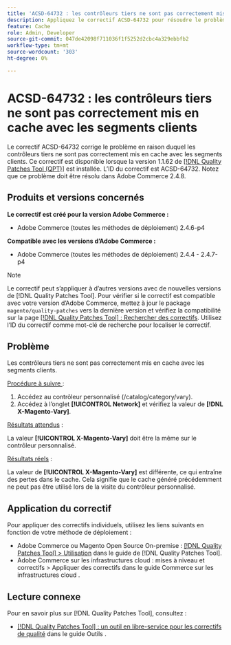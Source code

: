 ```yaml
---
title: 'ACSD-64732 : les contrôleurs tiers ne sont pas correctement mis en cache avec les segments clients'
description: Appliquez le correctif ACSD-64732 pour résoudre le problème d’Adobe Commerce en raison duquel les contrôleurs tiers ne sont pas correctement mis en cache avec les segments clients.
feature: Cache
role: Admin, Developer
source-git-commit: 047de42098f711036f1f5252d2cbc4a329ebbfb2
workflow-type: tm+mt
source-wordcount: '303'
ht-degree: 0%

---
```



# ACSD-64732 : les contrôleurs tiers ne sont pas correctement mis en cache avec les segments clients

Le correctif ACSD-64732 corrige le problème en raison duquel les contrôleurs tiers ne sont pas correctement mis en cache avec les segments clients. Ce correctif est disponible lorsque la version 1.1.62 de [[!DNL Quality Patches Tool (QPT)]](/help/tools/quality-patches-tool/quality-patches-tool-to-self-serve-quality-patches.md) est installée. L’ID du correctif est ACSD-64732. Notez que ce problème doit être résolu dans Adobe Commerce 2.4.8.

## Produits et versions concernés

**Le correctif est créé pour la version Adobe Commerce :**

* Adobe Commerce (toutes les méthodes de déploiement) 2.4.6-p4

**Compatible avec les versions d’Adobe Commerce :**

* Adobe Commerce (toutes les méthodes de déploiement) 2.4.4 - 2.4.7-p4

>[!NOTE]
>
>Le correctif peut s’appliquer à d’autres versions avec de nouvelles versions de [!DNL Quality Patches Tool]. Pour vérifier si le correctif est compatible avec votre version d’Adobe Commerce, mettez à jour le package `magento/quality-patches` vers la dernière version et vérifiez la compatibilité sur la page [[!DNL Quality Patches Tool] : Rechercher des correctifs](https://experienceleague.adobe.com/tools/commerce-quality-patches/index.html?lang=fr). Utilisez l’ID du correctif comme mot-clé de recherche pour localiser le correctif.

## Problème

Les contrôleurs tiers ne sont pas correctement mis en cache avec les segments clients.

<u>Procédure à suivre </u> :

1. Accédez au contrôleur personnalisé (/catalog/category/vary).
1. Accédez à l’onglet **[!UICONTROL Network]** et vérifiez la valeur de **[!DNL X-Magento-Vary]**.

<u>Résultats attendus</u> :

La valeur **[!UICONTROL X-Magento-Vary]** doit être la même sur le contrôleur personnalisé.

<u>Résultats réels</u> :

La valeur de **[!UICONTROL X-Magento-Vary]** est différente, ce qui entraîne des pertes dans le cache. Cela signifie que le cache généré précédemment ne peut pas être utilisé lors de la visite du contrôleur personnalisé.

## Application du correctif

Pour appliquer des correctifs individuels, utilisez les liens suivants en fonction de votre méthode de déploiement :

* Adobe Commerce ou Magento Open Source On-premise : [[!DNL Quality Patches Tool] > Utilisation](/help/tools/quality-patches-tool/usage.md) dans le guide de [!DNL Quality Patches Tool].
* Adobe Commerce sur les infrastructures cloud : mises à niveau et correctifs > Appliquer des correctifs dans le guide Commerce sur les infrastructures cloud .

## Lecture connexe

Pour en savoir plus sur [!DNL Quality Patches Tool], consultez :

* [[!DNL Quality Patches Tool] : un outil en libre-service pour les correctifs de qualité](/help/tools/quality-patches-tool/quality-patches-tool-to-self-serve-quality-patches.md) dans le guide Outils .
